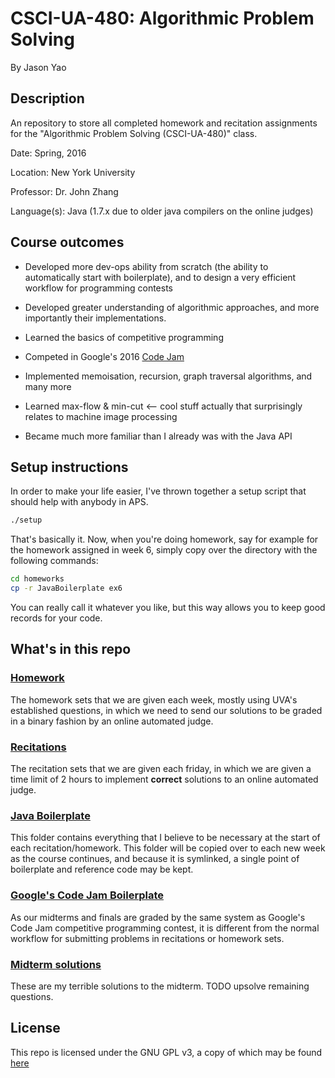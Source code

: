 # CSCI-UA-480: Algorithmic Problem Solving
By Jason Yao

## Description
An repository to store all completed homework and recitation assignments for the
"Algorithmic Problem Solving (CSCI-UA-480)" class.

Date: Spring, 2016

Location: New York University

Professor: Dr. John Zhang

Language(s): Java (1.7.x due to older java compilers on the online judges)

## Course outcomes
- Developed more dev-ops ability from scratch (the ability to automatically start with boilerplate),
and to design a very efficient workflow for programming contests

- Developed greater understanding of algorithmic approaches, and more importantly their implementations.

- Learned the basics of competitive programming

- Competed in Google's 2016 [Code Jam](https://code.google.com/codejam)

- Implemented memoisation, recursion, graph traversal algorithms, and many more

- Learned max-flow & min-cut <-- cool stuff actually that surprisingly relates to machine image processing

- Became much more familiar than I already was with the Java API

## Setup instructions
In order to make your life easier, I've thrown together a setup script that should help with anybody in APS.

```sh
./setup
```
That's basically it. Now, when you're doing homework, say for example for the homework assigned in week 6,
simply copy over the directory with the following commands:

```sh
cd homeworks
cp -r JavaBoilerplate ex6
```
You can really call it whatever you like, but this way allows you to keep good records for your code.

## What's in this repo

### [Homework](homeworks/)
The homework sets that we are given each week, mostly using UVA's established 
questions, in which we need to send our solutions to be graded in a binary 
fashion by an online automated judge.

### [Recitations](recitations/)
The recitation sets that we are given each friday, in which we are given a time 
limit of 2 hours to implement **correct** solutions to an online automated judge.

### [Java Boilerplate](JavaBoilerplate)
This folder contains everything that I believe to be necessary at the start of 
each recitation/homework. This folder will be copied over to each new week as 
the course continues, and because it is symlinked, a single point of boilerplate 
and reference code may be kept.

### [Google's Code Jam Boilerplate](GoogleCodeJamBoilerplate)
As our midterms and finals are graded by the same system as Google's Code Jam
competitive programming contest, it is different from the normal workflow for 
submitting problems in recitations or homework sets.

### [Midterm solutions](midterm/)
These are my terrible solutions to the midterm. TODO upsolve remaining questions.

## License
This repo is licensed under the GNU GPL v3, a copy of which may be found [here](LICENSE)
